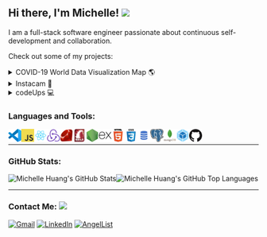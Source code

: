 <!-- <h2>Hi there, I'm Michelle!<img src="https://media.giphy.com/media/bcKmIWkUMCjVm/giphy.gif" width="65" height="45"></h2>
 -->
 
<h2>Hi there, I'm Michelle!  <img src="https://media.giphy.com/media/1z5bh2EDnAwckiGIRT/giphy.gif" width="65"></h2>
 
I am a full-stack software engineer passionate about continuous self-development and collaboration. 

Check out some of my projects: 
<details>
 <summary>COVID-19 World Data Visualization Map 🌎</summary>
 </br>
 <a href="https://michelleahuang.github.io/Covid19-Visualization-Map/" target="_blank" title="Covid-19 Visualization Map">
  <img src="https://raw.githubusercontent.com/michelleahuang/Covid19-Visualization-Map/main/src/images/demo.gif" width="350">
 </a>
 </br>
 
 Technologies Used:
 
 ![JavaScript](https://img.shields.io/badge/javascript-%23323330.svg?style=for-the-badge&logo=javascript&logoColor=%23F7DF1E)
 ![Chart.js](https://img.shields.io/badge/chart.js-F5788D.svg?style=for-the-badge&logo=chart.js&logoColor=white)
 ![Threejs](https://img.shields.io/badge/threejs-black?style=for-the-badge&logo=three.js&logoColor=white)
 ![HTML5](https://img.shields.io/badge/html5-%23E34F26.svg?style=for-the-badge&logo=html5&logoColor=white)
 ![CSS3](https://img.shields.io/badge/css3-%231572B6.svg?style=for-the-badge&logo=css3&logoColor=white)
 ![Webpack](https://img.shields.io/badge/webpack-%238DD6F9.svg?style=for-the-badge&logo=webpack&logoColor=black)
 ![NPM](https://img.shields.io/badge/NPM-%23000000.svg?style=for-the-badge&logo=npm&logoColor=white)
 
 
</details>

<details>
 <summary>Instacam 📸</summary>
 </br>
 <a href="https://the-instacam.herokuapp.com/#/login" target="_blank" title="Instacam">
   <img src="https://raw.githubusercontent.com/michelleahuang/Instacam/main/app/assets/images/overview.gif" width="350">
 </a>
 </br>
 
 Technologies Used: 
 
 ![Ruby](https://img.shields.io/badge/ruby-%23CC342D.svg?style=for-the-badge&logo=ruby&logoColor=white)
 ![Rails](https://img.shields.io/badge/rails-%23CC0000.svg?style=for-the-badge&logo=ruby-on-rails&logoColor=white)
 ![React](https://img.shields.io/badge/react-%2320232a.svg?style=for-the-badge&logo=react&logoColor=%2361DAFB)
 ![Redux](https://img.shields.io/badge/redux-%23593d88.svg?style=for-the-badge&logo=redux&logoColor=white)
 ![HTML5](https://img.shields.io/badge/html5-%23E34F26.svg?style=for-the-badge&logo=html5&logoColor=white)
 ![CSS3](https://img.shields.io/badge/css3-%231572B6.svg?style=for-the-badge&logo=css3&logoColor=white)
 ![SASS](https://img.shields.io/badge/SASS-hotpink.svg?style=for-the-badge&logo=SASS&logoColor=white)
 ![Postgres](https://img.shields.io/badge/postgres-%23316192.svg?style=for-the-badge&logo=postgresql&logoColor=white)
 ![Heroku](https://img.shields.io/badge/heroku-%23430098.svg?style=for-the-badge&logo=heroku&logoColor=white)
 ![AWS](https://img.shields.io/badge/AWS-%23FF9900.svg?style=for-the-badge&logo=amazon-aws&logoColor=white)
 ![Webpack](https://img.shields.io/badge/webpack-%238DD6F9.svg?style=for-the-badge&logo=webpack&logoColor=black)
 ![NPM](https://img.shields.io/badge/NPM-%23000000.svg?style=for-the-badge&logo=npm&logoColor=white)

</details>

<details>
 <summary>codeUps 💻</summary>
 </br>
 <a href="https://codeups.herokuapp.com/#/" target="_blank" title="codeUps">
    <img src="https://raw.githubusercontent.com/ggharsha/codeUps/main/readme_assets/splash_page.gif" width="350">
 </a>
 </br>
 
 Technologies Used: 
 
 ![MongoDB](https://img.shields.io/badge/MongoDB-%234ea94b.svg?style=for-the-badge&logo=mongodb&logoColor=white)
 ![Express.js](https://img.shields.io/badge/express.js-%23404d59.svg?style=for-the-badge&logo=express&logoColor=%2361DAFB)
 ![React](https://img.shields.io/badge/react-%2320232a.svg?style=for-the-badge&logo=react&logoColor=%2361DAFB)
 ![NodeJS](https://img.shields.io/badge/node.js-6DA55F?style=for-the-badge&logo=node.js&logoColor=white)
 ![HTML5](https://img.shields.io/badge/html5-%23E34F26.svg?style=for-the-badge&logo=html5&logoColor=white)
 ![CSS3](https://img.shields.io/badge/css3-%231572B6.svg?style=for-the-badge&logo=css3&logoColor=white)
 ![SASS](https://img.shields.io/badge/SASS-hotpink.svg?style=for-the-badge&logo=SASS&logoColor=white)
 ![Heroku](https://img.shields.io/badge/heroku-%23430098.svg?style=for-the-badge&logo=heroku&logoColor=white)
 ![AWS](https://img.shields.io/badge/AWS-%23FF9900.svg?style=for-the-badge&logo=amazon-aws&logoColor=white)
 ![Webpack](https://img.shields.io/badge/webpack-%238DD6F9.svg?style=for-the-badge&logo=webpack&logoColor=black)
 ![NPM](https://img.shields.io/badge/NPM-%23000000.svg?style=for-the-badge&logo=npm&logoColor=white)
 
</details>

### Languages and Tools:
<a href="https://code.visualstudio.com/" target="_blank" rel="noreferrer"> 
 <img align="left" alt="Visual Studio Code" width="26px" src="https://raw.githubusercontent.com/github/explore/80688e429a7d4ef2fca1e82350fe8e3517d3494d/topics/visual-studio-code/visual-studio-code.png" />
</a>

 <a href="https://developer.mozilla.org/en-US/docs/Web/JavaScript" target="_blank" rel="noreferrer"> 
 <img align="left" alt="JavaScript" width="26px"      src="https://raw.githubusercontent.com/github/explore/80688e429a7d4ef2fca1e82350fe8e3517d3494d/topics/javascript/javascript.png" />
</a>

<a href="https://reactjs.org/" target="_blank" rel="noreferrer"> 
 <img align="left" alt="React" width="26px" src="https://raw.githubusercontent.com/github/explore/80688e429a7d4ef2fca1e82350fe8e3517d3494d/topics/react/react.png" />
</a>

<a href="https://redux.js.org" target="_blank" rel="noreferrer">
    <img align="left" alt="Redux" width="26px" src="https://raw.githubusercontent.com/devicons/devicon/master/icons/redux/redux-original.svg" />
 </a> 

<a href="https://www.ruby-lang.org/en/" target="_blank" rel="noreferrer"> 
    <img align="left" alt="Ruby" width="26px" src="https://raw.githubusercontent.com/devicons/devicon/master/icons/ruby/ruby-original.svg" />
</a> 

<a href="https://rubyonrails.org" target="_blank" rel="noreferrer"> 
    <img align="left" alt="rails" width="26px" src="https://raw.githubusercontent.com/devicons/devicon/master/icons/rails/rails-original-wordmark.svg" /> 
 </a>

<a href="https://nodejs.org" target="_blank" rel="noreferrer"> 
 <img align="left" alt="Node.js" width="26px" src="https://raw.githubusercontent.com/github/explore/80688e429a7d4ef2fca1e82350fe8e3517d3494d/topics/nodejs/nodejs.png" />
</a>

<a href="https://expressjs.com" target="_blank" rel="noreferrer"> 
    <img align="left" alt="Express.js" width="26px" src="https://raw.githubusercontent.com/devicons/devicon/master/icons/express/express-original.svg" />
  </a>

<a href="https://www.w3schools.com/html/" target="_blank" rel="noreferrer">
 <img align="left" alt="HTML5" width="26px" src="https://raw.githubusercontent.com/github/explore/80688e429a7d4ef2fca1e82350fe8e3517d3494d/topics/html/html.png" />
</a>
 
<a href="https://www.w3schools.com/css/" target="_blank" rel="noreferrer"> 
 <img align="left" alt="CSS3" width="26px" src="https://raw.githubusercontent.com/github/explore/80688e429a7d4ef2fca1e82350fe8e3517d3494d/topics/css/css.png" />
</a>
 
<a href="https://www.mysql.com/" target="_blank" rel="noreferrer"> 
 <img align="left" alt="SQL" width="26px" src="https://raw.githubusercontent.com/github/explore/80688e429a7d4ef2fca1e82350fe8e3517d3494d/topics/sql/sql.png" />
</a>

<a href="https://www.postgresql.org" target="_blank" rel="noreferrer"> 
 <img align="left" alt="postgreSQL" width="26px" src="https://raw.githubusercontent.com/github/explore/80688e429a7d4ef2fca1e82350fe8e3517d3494d/topics/postgresql/postgresql.png" />
</a>

<a href="https://www.mongodb.com/" target="_blank" rel="noreferrer">
    <img align="left" alt="mongoDB" width="26px" src="https://raw.githubusercontent.com/devicons/devicon/master/icons/mongodb/mongodb-original-wordmark.svg" />
 </a> 
 
 <a href="https://webpack.js.org" target="_blank" rel="noreferrer"> 
    <img align="left" alt="webpack" width="26px" src="https://raw.githubusercontent.com/devicons/devicon/d00d0969292a6569d45b06d3f350f463a0107b0d/icons/webpack/webpack-original.svg" /> 
 </a> 

<a href="https://github.com/" target="_blank" rel="noreferrer"> 
 <img align="left" alt="GitHub" width="26px" src="https://raw.githubusercontent.com/github/explore/78df643247d429f6cc873026c0622819ad797942/topics/github/github.png" />
</a>

<br>

---
### GitHub Stats:
<img align="left" alt="Michelle Huang's GitHub Stats" src="https://github-readme-stats.vercel.app/api?username=michelleahuang&show_icons=true&hide_border=true" />
<img alt="Michelle Huang's GitHub Top Languages" src="https://github-readme-stats.vercel.app/api/top-langs/?username=michelleahuang" />

---

<!-- ### Contact Me: -->
<h3>Contact Me: <img src="https://media.giphy.com/media/RINCpfiUDKfVruibqh/giphy.gif" width="65"></h3>

[![Gmail](https://img.shields.io/badge/Gmail-D14836?style=for-the-badge&logo=gmail&logoColor=white)](mailto:michelleahuang@berkeley.edu)
[![LinkedIn](https://img.shields.io/badge/linkedin-%230077B5.svg?style=for-the-badge&logo=linkedin&logoColor=white)](https://www.linkedin.com/in/michelleahuang/)
[![AngelList](https://img.shields.io/badge/AngelList-%23D4D4D4.svg?style=for-the-badge&logo=AngelList&logoColor=black)](https://angel.co/u/michelleahuang)


<!--
**michelleahuang/michelleahuang** is a ✨ _special_ ✨ repository because its `README.md` (this file) appears on your GitHub profile.

Here are some ideas to get you started:

- 🔭 I’m currently working on ...
- 🌱 I’m currently learning ...
- 👯 I’m looking to collaborate on ...
- 🤔 I’m looking for help with ...
- 💬 Ask me about ...
- 📫 How to reach me: ...
- 😄 Pronouns: ...
- ⚡ Fun fact: ...
-->
